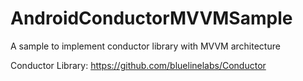 # AndroidConductorMVVMSample
A sample to implement conductor library with MVVM architecture

Conductor Library:
https://github.com/bluelinelabs/Conductor

